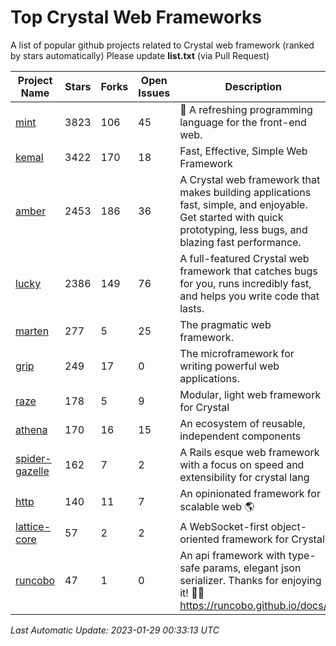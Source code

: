 # Top Crystal Web Frameworks

A list of popular github projects related to Crystal web framework (ranked by stars automatically)
Please update **list.txt** (via Pull Request)

| Project Name | Stars | Forks | Open Issues | Description | Last Commit |
| ------------ | ----- | ----- | ----------- | ----------- | ----------- |
| [mint](https://github.com/mint-lang/mint) |3823|106|45|:leaves: A refreshing programming language for the front-end web.|2023-01-26T13:12:38Z|
| [kemal](https://github.com/kemalcr/kemal) |3422|170|18|Fast, Effective, Simple Web Framework|2022-10-09T10:54:10Z|
| [amber](https://github.com/amberframework/amber) |2453|186|36|A Crystal web framework that makes building applications fast, simple, and enjoyable. Get started with quick prototyping, less bugs, and blazing fast performance.|2023-01-03T14:30:17Z|
| [lucky](https://github.com/luckyframework/lucky) |2386|149|76|A full-featured Crystal web framework that catches bugs for you, runs incredibly fast, and helps you write code that lasts.|2023-01-11T16:20:58Z|
| [marten](https://github.com/martenframework/marten) |277|5|25|The pragmatic web framework.|2023-01-28T21:05:50Z|
| [grip](https://github.com/grip-framework/grip) |249|17|0|The microframework for writing powerful web applications.|2023-01-19T06:04:55Z|
| [raze](https://github.com/samueleaton/raze) |178|5|9|Modular, light web framework for Crystal|2021-01-02T01:20:01Z|
| [athena](https://github.com/athena-framework/athena) |170|16|15|An ecosystem of reusable, independent components|2023-01-24T14:30:40Z|
| [spider-gazelle](https://github.com/spider-gazelle/spider-gazelle) |162|7|2|A Rails esque web framework with a focus on speed and extensibility for crystal lang|2022-12-18T22:35:03Z|
| [http](https://github.com/onyxframework/http) |140|11|7|An opinionated framework for scalable web 🌎|2019-08-13T09:00:30Z|
| [lattice-core](https://github.com/jasonl99/lattice-core) |57|2|2|A WebSocket-first object-oriented framework for Crystal|2017-03-31T23:57:57Z|
| [runcobo](https://github.com/runcobo/runcobo) |47|1|0|An api framework with type-safe params, elegant json serializer. Thanks for enjoying it! 👻👻 https://runcobo.github.io/docs/|2022-03-16T06:43:35Z|

*Last Automatic Update: 2023-01-29 00:33:13 UTC*